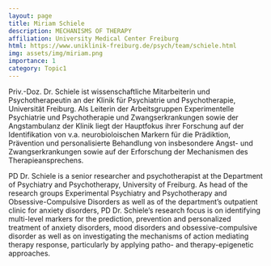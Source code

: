 ```yaml
---
layout: page
title: Miriam Schiele
description: MECHANISMS OF THERAPY
affiliation: University Medical Center Freiburg
html: https://www.uniklinik-freiburg.de/psych/team/schiele.html
img: assets/img/miriam.png
importance: 1
category: Topic1
---
```

Priv.-Doz. Dr. Schiele ist wissenschaftliche Mitarbeiterin und Psychotherapeutin an der Klinik für Psychiatrie und Psychotherapie, Universität Freiburg. Als Leiterin der Arbeitsgruppen Experimentelle Psychiatrie und Psychotherapie und Zwangserkrankungen sowie der Angstambulanz der Klinik liegt der Hauptfokus ihrer Forschung auf der Identifikation von v.a. neurobioloischen Markern für die Prädiktion, Prävention und personalisierte Behandlung von insbesondere Angst- und Zwangserkrankungen sowie auf der Erforschung der Mechanismen des Therapieansprechens.

PD Dr. Schiele is a senior researcher and psychotherapist at the Department of Psychiatry and Psychotherapy, University of Freiburg. As head of the research groups Experimental Psychiatry and Psychotherapy and Obsessive-Compulsive Disorders as well as of the department’s outpatient clinic for anxiety disorders, PD Dr. Schiele’s research focus is on identifying multi-level markers for the prediction, prevention and personalized treatment of anxiety disorders, mood disorders and obsessive-compulsive disorder as well as on investigating the mechanisms of action mediating therapy response, particularly by applying patho- and therapy-epigenetic approaches.
